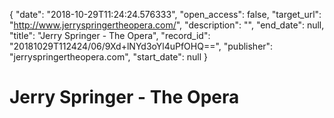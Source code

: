 {
  "date": "2018-10-29T11:24:24.576333", 
  "open_access": false, 
  "target_url": "http://www.jerryspringertheopera.com/", 
  "description": "", 
  "end_date": null, 
  "title": "Jerry Springer - The Opera", 
  "record_id": "20181029T112424/06/9Xd+lNYd3oYl4uPfOHQ==", 
  "publisher": "jerryspringertheopera.com", 
  "start_date": null
}

# Jerry Springer - The Opera

